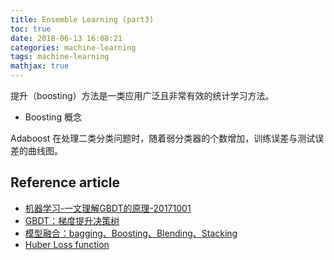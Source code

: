 ```yaml
---
title: Ensemble Learning (part3)
toc: true
date: 2018-06-13 16:08:21
categories: machine-learning
tags: machine-learning
mathjax: true
---
```


<script type="text/x-mathjax-config">
  MathJax.Hub.Config({
    extensions: ["tex2jax.js"],
    jax: ["input/TeX"],
    tex2jax: {
      inlineMath: [ ['$','$'], ['\\(','\\)'] ],
      displayMath: [ ['$$','$$']],
      processEscapes: true
    }
  });
</script>
<script type="text/javascript" src="https://cdn.mathjax.org/mathjax/latest/MathJax.js?config=TeX-AMS_HTML,http://myserver.com/MathJax/config/local/local.js">
</script>

提升（boosting）方法是一类应用广泛且非常有效的统计学习方法。

- Boosting 概念

<!-- more -->

Adaboost 在处理二类分类问题时，随着弱分类器的个数增加，训练误差与测试误差的曲线图。

## Reference article

- [机器学习-一文理解GBDT的原理-20171001][1]
- [GBDT：梯度提升决策树][3]
- [模型融合：bagging、Boosting、Blending、Stacking][4]
- [Huber Loss function][2]

[1]: https://zhuanlan.zhihu.com/p/29765582
[2]: https://blog.csdn.net/lanchunhui/article/details/50427055
[3]: https://www.jianshu.com/p/005a4e6ac775
[4]: https://blog.csdn.net/u012969412/article/details/76636336

[img1]: /images/ml/ml_boosting_adaboost_binary_classification.png
[img8]: /images/ml/ml-ensumble-8-adaboost.jpeg


